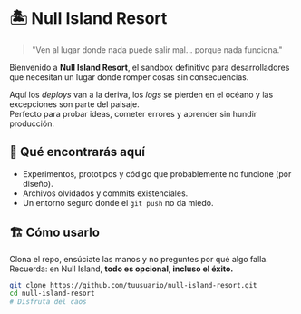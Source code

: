 # 🏝️ Null Island Resort

> "Ven al lugar donde nada puede salir mal... porque nada funciona."

Bienvenido a **Null Island Resort**, el sandbox definitivo para desarrolladores que necesitan un lugar donde romper cosas sin consecuencias.

Aquí los *deploys* van a la deriva, los *logs* se pierden en el océano y las excepciones son parte del paisaje.  
Perfecto para probar ideas, cometer errores y aprender sin hundir producción.

## 🧩 Qué encontrarás aquí
- Experimentos, prototipos y código que probablemente no funcione (por diseño).
- Archivos olvidados y commits existenciales.
- Un entorno seguro donde el `git push` no da miedo.

## 🏗️ Cómo usarlo
Clona el repo, ensúciate las manos y no preguntes por qué algo falla.  
Recuerda: en Null Island, **todo es opcional, incluso el éxito.**

```bash
git clone https://github.com/tuusuario/null-island-resort.git
cd null-island-resort
# Disfruta del caos

